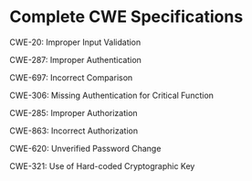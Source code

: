 

# Complete CWE Specifications

CWE-20: Improper Input Validation

CWE-287: Improper Authentication

CWE-697: Incorrect Comparison

CWE-306: Missing Authentication for Critical Function

CWE-285: Improper Authorization

CWE-863: Incorrect Authorization

CWE-620: Unverified Password Change

CWE-321: Use of Hard-coded Cryptographic Key